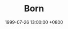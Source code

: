 ---
title: Born
date: 1999-07-26 13:00:00 +0800
categories: [Self Development]
tags: []     # TAG names should always be lowercase
---